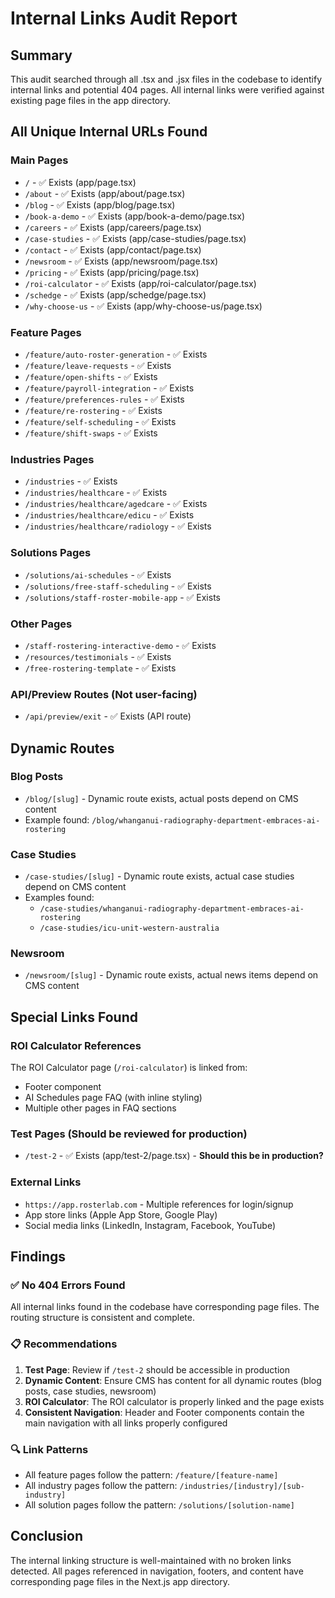 # Internal Links Audit Report

## Summary
This audit searched through all .tsx and .jsx files in the codebase to identify internal links and potential 404 pages. All internal links were verified against existing page files in the app directory.

## All Unique Internal URLs Found

### Main Pages
- `/` - ✅ Exists (app/page.tsx)
- `/about` - ✅ Exists (app/about/page.tsx)
- `/blog` - ✅ Exists (app/blog/page.tsx)
- `/book-a-demo` - ✅ Exists (app/book-a-demo/page.tsx)
- `/careers` - ✅ Exists (app/careers/page.tsx)
- `/case-studies` - ✅ Exists (app/case-studies/page.tsx)
- `/contact` - ✅ Exists (app/contact/page.tsx)
- `/newsroom` - ✅ Exists (app/newsroom/page.tsx)
- `/pricing` - ✅ Exists (app/pricing/page.tsx)
- `/roi-calculator` - ✅ Exists (app/roi-calculator/page.tsx)
- `/schedge` - ✅ Exists (app/schedge/page.tsx)
- `/why-choose-us` - ✅ Exists (app/why-choose-us/page.tsx)

### Feature Pages
- `/feature/auto-roster-generation` - ✅ Exists
- `/feature/leave-requests` - ✅ Exists
- `/feature/open-shifts` - ✅ Exists
- `/feature/payroll-integration` - ✅ Exists
- `/feature/preferences-rules` - ✅ Exists
- `/feature/re-rostering` - ✅ Exists
- `/feature/self-scheduling` - ✅ Exists
- `/feature/shift-swaps` - ✅ Exists

### Industries Pages
- `/industries` - ✅ Exists
- `/industries/healthcare` - ✅ Exists
- `/industries/healthcare/agedcare` - ✅ Exists
- `/industries/healthcare/edicu` - ✅ Exists
- `/industries/healthcare/radiology` - ✅ Exists

### Solutions Pages
- `/solutions/ai-schedules` - ✅ Exists
- `/solutions/free-staff-scheduling` - ✅ Exists
- `/solutions/staff-roster-mobile-app` - ✅ Exists

### Other Pages
- `/staff-rostering-interactive-demo` - ✅ Exists
- `/resources/testimonials` - ✅ Exists
- `/free-rostering-template` - ✅ Exists

### API/Preview Routes (Not user-facing)
- `/api/preview/exit` - ✅ Exists (API route)

## Dynamic Routes

### Blog Posts
- `/blog/[slug]` - Dynamic route exists, actual posts depend on CMS content
- Example found: `/blog/whanganui-radiography-department-embraces-ai-rostering`

### Case Studies
- `/case-studies/[slug]` - Dynamic route exists, actual case studies depend on CMS content
- Examples found:
  - `/case-studies/whanganui-radiography-department-embraces-ai-rostering`
  - `/case-studies/icu-unit-western-australia`

### Newsroom
- `/newsroom/[slug]` - Dynamic route exists, actual news items depend on CMS content

## Special Links Found

### ROI Calculator References
The ROI Calculator page (`/roi-calculator`) is linked from:
- Footer component
- AI Schedules page FAQ (with inline styling)
- Multiple other pages in FAQ sections

### Test Pages (Should be reviewed for production)
- `/test-2` - ✅ Exists (app/test-2/page.tsx) - **Should this be in production?**

### External Links
- `https://app.rosterlab.com` - Multiple references for login/signup
- App store links (Apple App Store, Google Play)
- Social media links (LinkedIn, Instagram, Facebook, YouTube)

## Findings

### ✅ No 404 Errors Found
All internal links found in the codebase have corresponding page files. The routing structure is consistent and complete.

### 📋 Recommendations

1. **Test Page**: Review if `/test-2` should be accessible in production
2. **Dynamic Content**: Ensure CMS has content for all dynamic routes (blog posts, case studies, newsroom)
3. **ROI Calculator**: The ROI calculator is properly linked and the page exists
4. **Consistent Navigation**: Header and Footer components contain the main navigation with all links properly configured

### 🔍 Link Patterns
- All feature pages follow the pattern: `/feature/[feature-name]`
- All industry pages follow the pattern: `/industries/[industry]/[sub-industry]`
- All solution pages follow the pattern: `/solutions/[solution-name]`

## Conclusion
The internal linking structure is well-maintained with no broken links detected. All pages referenced in navigation, footers, and content have corresponding page files in the Next.js app directory.